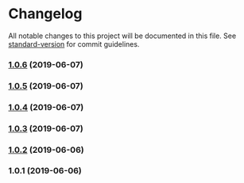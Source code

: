 # Changelog

All notable changes to this project will be documented in this file. See [standard-version](https://github.com/conventional-changelog/standard-version) for commit guidelines.

### [1.0.6](https://github.com/web-west/generate-soroban-training/compare/v1.0.5...v1.0.6) (2019-06-07)



### [1.0.5](https://github.com/web-west/generate-soroban-training/compare/v1.0.4...v1.0.5) (2019-06-07)



### [1.0.4](https://github.com/web-west/generate-soroban-training/compare/v1.0.3...v1.0.4) (2019-06-07)



### [1.0.3](https://github.com/web-west/generate-soroban-training/compare/v1.0.2...v1.0.3) (2019-06-07)



### [1.0.2](https://github.com/web-west/generate-soroban-training/compare/v1.0.1...v1.0.2) (2019-06-06)



### 1.0.1 (2019-06-06)
